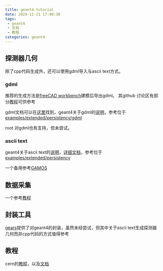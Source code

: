 ```yaml
---
title: geant4-tutorial
date: 2024-11-21 17:40:38
tags:
 - geant4
 - 文档
 - 教程
categories: geant4
---
```


## 探测器几何

除了cpp代码生成外，还可以使用gdml导入与ascii text方式。

### gdml

推荐的生成方法是[freeCAD workbench](https://github.com/KeithSloan/GDML)建模后导出gdml。
其github 讨论区有部分[教程](https://github.com/KeithSloan/GDML/discussions/149#js-repo-pjax-container)可供参考

gdml文档可以在[这里](https://gdml.web.cern.ch/GDML/)找到，geant4关于gdml的[说明](https://geant4-userdoc.web.cern.ch/UsersGuides/ForApplicationDeveloper/html/Detector/Geometry/geomXML.html)，参考位于[examples/extended/persistency/gdml](https://geant4-userdoc.web.cern.ch/Doxygen/examples_doc/html/Examples_gdml.html)

root 对gdml也有支持，但未尝试。

### ascii text

geant4关于ascii text的[说明](https://geant4-userdoc.web.cern.ch/UsersGuides/ForApplicationDeveloper/html/Detector/Geometry/geomASCII.html)，[详细文档](https://geant4.web.cern.ch/collaboration/working_groups/persistency/docs/textgeom.pdf)，参考位于[examples/extended/persistency](https://geant4-userdoc.web.cern.ch/Doxygen/examples_doc/html/Examples_persistency.html)

一个备用参考[GAMOS](https://fismed.ciemat.es/GAMOS/GAMOS_doc/GAMOS.6.0.0/Geometry/Geometry.html)

## 数据采集

一个参考[教程](https://indico.cern.ch/event/294651/sessions/55918/attachments/552022/760640/UserActions.pdf)

## 封装工具

[gears](https://physino.xyz/gears/)提供了对geant4的封装，虽然未经尝试，但其中关于ascii text生成探测器几何而非cpp代码的方式值得参考

## 教程

cern的[教程](https://indico.cern.ch/event/294651/sessions/55918/attachments/552022/)，以及[文档](https://indico.cern.ch/category/5389/)